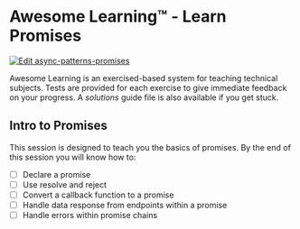 # Awesome Learning™ - Learn Promises

<a href="https://codesandbox.io/s/github/Cooperbuilt/awesome-learning-promises/tree/master/?fontsize=14">
  <img alt="Edit async-patterns-promises" src="https://codesandbox.io/static/img/play-codesandbox.svg">
</a>

Awesome Learning is an exercised-based system for teaching technical subjects. 
Tests are provided for each exercise to give immediate feedback on your progress.
A _solutions_ guide file is also available if you get stuck.

## Intro to Promises
This session is designed to teach you the basics of promises. By the end of this session
you will know how to:   
- [ ] Declare a promise
- [ ] Use resolve and reject
- [ ] Convert a callback function to a promise
- [ ] Handle data response from endpoints within a promise
- [ ] Handle errors within promise chains
